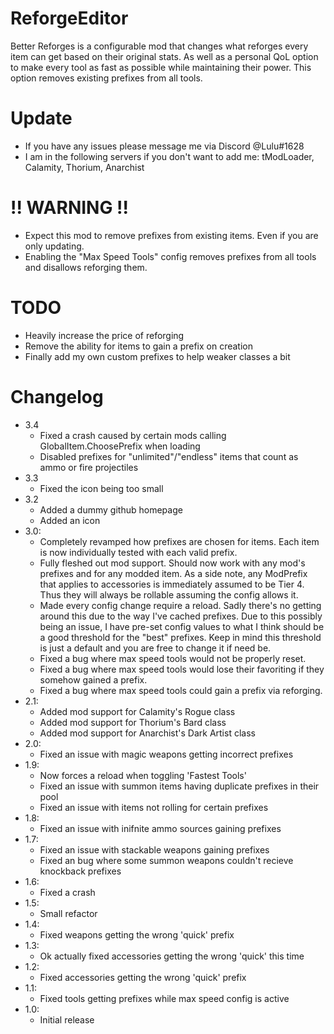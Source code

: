 # ReforgeEditor
Better Reforges is a configurable mod that changes what reforges every item can get based on their original stats.
As well as a personal QoL option to make every tool as fast as possible while maintaining their power. This option removes existing prefixes from all tools.

# Update
* If you have any issues please message me via Discord @Lulu#1628
* I am in the following servers if you don't want to add me: tModLoader, Calamity, Thorium, Anarchist

# !! WARNING !!
* Expect this mod to remove prefixes from existing items. Even if you are only updating.
* Enabling the "Max Speed Tools" config removes prefixes from all tools and disallows reforging them.

# TODO
* Heavily increase the price of reforging
* Remove the ability for items to gain a prefix on creation
* Finally add my own custom prefixes to help weaker classes a bit

# Changelog
* 3.4
  * Fixed a crash caused by certain mods calling GlobalItem.ChoosePrefix when loading
  * Disabled prefixes for "unlimited"/"endless" items that count as ammo or fire projectiles
* 3.3
  * Fixed the icon being too small
* 3.2
  * Added a dummy github homepage
  * Added an icon
* 3.0:
  * Completely revamped how prefixes are chosen for items. Each item is now individually tested with each valid prefix.
  * Fully fleshed out mod support. Should now work with any mod's prefixes and for any modded item. As a side note, any ModPrefix that applies to accessories is immediately assumed to be Tier 4.  Thus they will always be rollable assuming the config allows it.
  * Made every config change require a reload. Sadly there's no getting around this due to the way I've cached prefixes. Due to this possibly being an issue, I have pre-set config values to what I think should be a good threshold for the "best" prefixes.  Keep in mind this threshold is just a default and you are free to change it if need be.
  * Fixed a bug where max speed tools would not be properly reset.
  * Fixed a bug where max speed tools would lose their favoriting if they somehow gained a prefix.
  * Fixed a bug where max speed tools could gain a prefix via reforging.
* 2.1:
  * Added mod support for Calamity's Rogue class
  * Added mod support for Thorium's Bard class
  * Added mod support for Anarchist's Dark Artist class
* 2.0:
  * Fixed an issue with magic weapons getting incorrect prefixes
* 1.9:
  * Now forces a reload when toggling 'Fastest Tools'
  * Fixed an issue with summon items having duplicate prefixes in their pool
  * Fixed an issue with items not rolling for certain prefixes
* 1.8:
  * Fixed an issue with inifnite ammo sources gaining prefixes
* 1.7:
  * Fixed an issue with stackable weapons gaining prefixes
  * Fixed an bug where some summon weapons couldn't recieve knockback prefixes
* 1.6:
  * Fixed a crash
* 1.5:
  * Small refactor
* 1.4:
  * Fixed weapons getting the wrong 'quick' prefix
* 1.3:
  * Ok actually fixed accessories getting the wrong 'quick' this time
* 1.2:
  * Fixed accessories getting the wrong 'quick' prefix
* 1.1:
  * Fixed tools getting prefixes while max speed config is active
* 1.0:
  * Initial release

